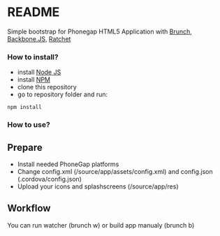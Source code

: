 # README #

Simple bootstrap for Phonegap HTML5 Application with [Brunch](http://brunch.io), [Backbone.JS](http://backbonejs.org), [Ratchet](http://goratchet.com/)

### How to install? ###

* install [Node JS](http://nodejs.org/)
* install [NPM](https://github.com/npm/npm)
* clone this repository
* go to repository folder and run:

```
npm install
```

### How to use? ###

## Prepare ##

* Install needed PhoneGap platforms
* Change config.xml (/source/app/assets/config.xml) and config.json (.cordova/config.json)
* Upload your icons and splashscreens (/source/app/res)

## Workflow ##

You can run watcher (brunch w) or build app manualy (brunch b)